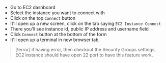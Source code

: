 - Go to EC2 dashboard
- Select the instance you want to connect with
- Click on the top `Connect` button
- It'll open up a new screen, click on the tab saying `EC2 Instance Connect`
- There you'll see instance id, public IP address and username field
- Click `Connect` button at the bottom of the form
- It'll open up a terminal in new browser tab.

> [!error] if having error, then checkout the Security Groups settings, EC2 instance should have open 22 port to have this feature work.

